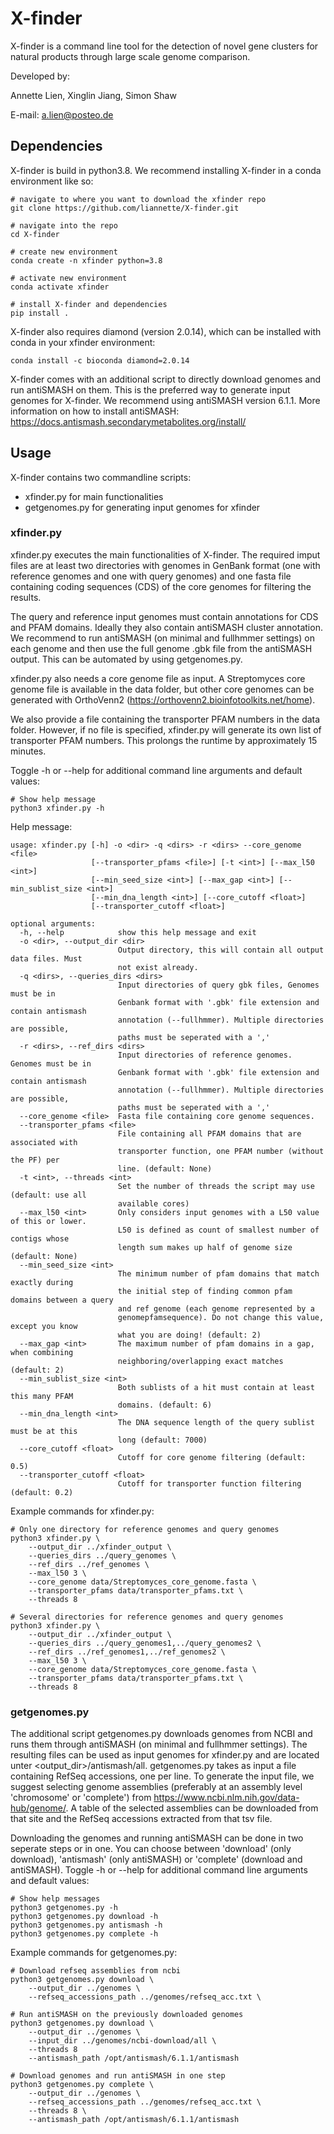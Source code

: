 # X-finder
X-finder is a command line tool for the detection of novel gene clusters 
for natural products through large scale genome comparison.

Developed by:

Annette Lien, Xinglin Jiang, Simon Shaw

E-mail: a.lien@posteo.de


## Dependencies

X-finder is build in python3.8. We recommend installing X-finder in a conda 
environment like so:

```
# navigate to where you want to download the xfinder repo
git clone https://github.com/liannette/X-finder.git

# navigate into the repo
cd X-finder

# create new environment
conda create -n xfinder python=3.8

# activate new environment
conda activate xfinder

# install X-finder and dependencies
pip install .
```

X-finder also requires diamond (version 2.0.14), which can be installed 
with conda in your xfinder environment:
```
conda install -c bioconda diamond=2.0.14
```

X-finder comes with an additional script to directly download 
genomes and run antiSMASH on them. This is the preferred way to generate
input genomes for X-finder. We recommend using antiSMASH version 6.1.1. More information on how to install antiSMASH: https://docs.antismash.secondarymetabolites.org/install/ 




## Usage

X-finder contains two commandline scripts:
* xfinder.py for main functionalities
* getgenomes.py for generating input genomes for xfinder


### xfinder.py

xfinder.py executes the main functionalities of X-finder. The required imput files are at least two directories with genomes in GenBank format (one with reference genomes and one with query genomes) and one fasta file containing coding sequences (CDS) of the core genomes for filtering the results. 

The query and reference input genomes must contain annotations for CDS and PFAM domains. Ideally they also contain antiSMASH cluster annotation. We recommend to run antiSMASH (on minimal and fullhmmer settings) on each genome and then use the full genome .gbk file from the antiSMASH output. This can be automated by using getgenomes.py.

xfinder.py also needs a core genome file as input. A Streptomyces core genome file is available in the data folder, but other core genomes can be generated with OrthoVenn2 (https://orthovenn2.bioinfotoolkits.net/home). 

We also provide a file containing the transporter PFAM numbers in the data folder. However, if no file is specified, xfinder.py will generate its own list of transporter PFAM numbers. This prolongs the runtime by approximately 15 minutes.

Toggle -h or --help for additional command line arguments and default values: 
```
# Show help message
python3 xfinder.py -h
```
Help message:
```
usage: xfinder.py [-h] -o <dir> -q <dirs> -r <dirs> --core_genome <file>
                  [--transporter_pfams <file>] [-t <int>] [--max_l50 <int>]
                  [--min_seed_size <int>] [--max_gap <int>] [--min_sublist_size <int>]
                  [--min_dna_length <int>] [--core_cutoff <float>]
                  [--transporter_cutoff <float>]

optional arguments:
  -h, --help            show this help message and exit
  -o <dir>, --output_dir <dir>
                        Output directory, this will contain all output data files. Must
                        not exist already.
  -q <dirs>, --queries_dirs <dirs>
                        Input directories of query gbk files, Genomes must be in
                        Genbank format with '.gbk' file extension and contain antismash
                        annotation (--fullhmmer). Multiple directories are possible,
                        paths must be seperated with a ','
  -r <dirs>, --ref_dirs <dirs>
                        Input directories of reference genomes. Genomes must be in
                        Genbank format with '.gbk' file extension and contain antismash
                        annotation (--fullhmmer). Multiple directories are possible,
                        paths must be seperated with a ','
  --core_genome <file>  Fasta file containing core genome sequences.
  --transporter_pfams <file>
                        File containing all PFAM domains that are associated with
                        transporter function, one PFAM number (without the PF) per
                        line. (default: None)
  -t <int>, --threads <int>
                        Set the number of threads the script may use (default: use all
                        available cores)
  --max_l50 <int>       Only considers input genomes with a L50 value of this or lower.
                        L50 is defined as count of smallest number of contigs whose
                        length sum makes up half of genome size (default: None)
  --min_seed_size <int>
                        The minimum number of pfam domains that match exactly during
                        the initial step of finding common pfam domains between a query
                        and ref genome (each genome represented by a
                        genomepfamsequence). Do not change this value, except you know
                        what you are doing! (default: 2)
  --max_gap <int>       The maximum number of pfam domains in a gap, when combining
                        neighboring/overlapping exact matches (default: 2)
  --min_sublist_size <int>
                        Both sublists of a hit must contain at least this many PFAM
                        domains. (default: 6)
  --min_dna_length <int>
                        The DNA sequence length of the query sublist must be at this
                        long (default: 7000)
  --core_cutoff <float>
                        Cutoff for core genome filtering (default: 0.5)
  --transporter_cutoff <float>
                        Cutoff for transporter function filtering (default: 0.2)
```

Example commands for xfinder.py:
```
# Only one directory for reference genomes and query genomes
python3 xfinder.py \
    --output_dir ../xfinder_output \
    --queries_dirs ../query_genomes \
    --ref_dirs ../ref_genomes \
    --max_l50 3 \
    --core_genome data/Streptomyces_core_genome.fasta \
    --transporter_pfams data/transporter_pfams.txt \
    --threads 8

# Several directories for reference genomes and query genomes
python3 xfinder.py \
    --output_dir ../xfinder_output \
    --queries_dirs ../query_genomes1,../query_genomes2 \
    --ref_dirs ../ref_genomes1,../ref_genomes2 \
    --max_l50 3 \
    --core_genome data/Streptomyces_core_genome.fasta \
    --transporter_pfams data/transporter_pfams.txt \
    --threads 8
```


### getgenomes.py

The additional script getgenomes.py downloads genomes from NCBI and runs them through antiSMASH (on minimal and fullhmmer settings). The resulting files can be used as input genomes for xfinder.py and are located unter <output_dir>/antismash/all. getgenomes.py takes as input a file containing RefSeq accessions, one per line. To generate the input file, we suggest selecting genome assemblies (preferably at an assembly level 'chromosome' or 'complete') from https://www.ncbi.nlm.nih.gov/data-hub/genome/. A table of the selected assemblies can be downloaded from that site and the RefSeq accessions extracted from that tsv file. 

Downloading the genomes and running antiSMASH can be done in two seperate steps or in one. You can choose between 'download' (only download), 'antismash' (only antiSMASH) or 'complete' (download and antiSMASH). Toggle -h or --help for additional command line arguments and default values: 

```
# Show help messages
python3 getgenomes.py -h
python3 getgenomes.py download -h
python3 getgenomes.py antismash -h
python3 getgenomes.py complete -h
```

Example commands for getgenomes.py:
```
# Download refseq assemblies from ncbi
python3 getgenomes.py download \
    --output_dir ../genomes \
    --refseq_accessions_path ../genomes/refseq_acc.txt \

# Run antiSMASH on the previously downloaded genomes
python3 getgenomes.py download \
    --output_dir ../genomes \
    --input_dir ../genomes/ncbi-download/all \
    --threads 8 
    --antismash_path /opt/antismash/6.1.1/antismash

# Download genomes and run antiSMASH in one step
python3 getgenomes.py complete \
    --output_dir ../genomes \
    --refseq_accessions_path ../genomes/refseq_acc.txt \
    --threads 8 \
    --antismash_path /opt/antismash/6.1.1/antismash
```